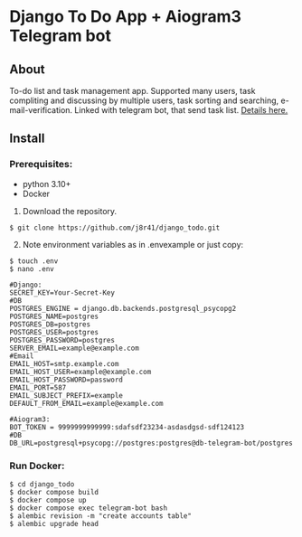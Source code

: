# Django To Do App + Aiogram3 Telegram bot

## About

To-do list and task management app. Supported many users, task compliting and discussing by multiple users, task sorting and searching, e-mail-verification. Linked with telegram bot, that send task list. [Details here.](https://github.com/j8r41/django_todo/blob/master/task.txt)

## Install

### Prerequisites:

- python 3.10+
- Docker

1. Download the repository.

```
$ git clone https://github.com/j8r41/django_todo.git
```

2. Note environment variables as in .envexample or just copy:

```
$ touch .env
$ nano .env
```

```
#Django:
SECRET_KEY=Your-Secret-Key
#DB
POSTGRES_ENGINE = django.db.backends.postgresql_psycopg2
POSTGRES_NAME=postgres
POSTGRES_DB=postgres
POSTGRES_USER=postgres
POSTGRES_PASSWORD=postgres
SERVER_EMAIL=example@example.com
#Email
EMAIL_HOST=smtp.example.com
EMAIL_HOST_USER=example@example.com
EMAIL_HOST_PASSWORD=password
EMAIL_PORT=587
EMAIL_SUBJECT_PREFIX=example
DEFAULT_FROM_EMAIL=example@example.com

#Aiogram3:
BOT_TOKEN = 9999999999999:sdafsdf23234-asdasdgsd-sdf124123
#DB
DB_URL=postgresql+psycopg://postgres:postgres@db-telegram-bot/postgres
```



### Run Docker:

```
$ cd django_todo
$ docker compose build
$ docker compose up
$ docker compose exec telegram-bot bash
$ alembic revision -m "create accounts table"
$ alembic upgrade head
```
